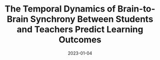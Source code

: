 ---
title: "The Temporal Dynamics of Brain-to-Brain Synchrony Between Students and Teachers Predict Learning Outcomes"
collection: publications
permalink: /publication/2023_the-temporal-dynamics-of-brain-to-brain-synchrony-
date: 2023-01-04
year: 2023
venue: 'Psychological Science'
authors: 'Davidesco I, Laurent E, Valk H, West T, Milne C, Poeppel D, Dikker S'
number: '203'
citation: 'Davidesco I, Laurent E, Valk H, West T, Milne C, Poeppel D, Dikker S (2023). The Temporal Dynamics of Brain-to-Brain Synchrony Between Students and Teachers Predict Learning Outcomes. Psychological Science.'
category: 'article'
---
